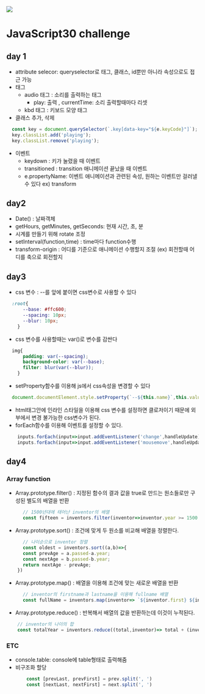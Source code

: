 ﻿![](https://javascript30.com/images/JS3-social-share.png)

# JavaScript30 challenge

## day 1

+ attribute selecor: queryselector로 태그, 클래스, id뿐만 아니라 속성으로도 접근 가능
+ 태그
  + audio 태그 : 소리를 출력하는 태그
    + play: 출력 , currentTime: 소리 출력할때마다 리셋
  + kbd 태그 : 키보드 모양 태그
+ 클래스 추가, 삭제
```javascript
  const key = document.querySelector(`.key[data-key="${e.keyCode}"]`);
  key.classList.add('playing');
  key.classList.remove('playing');
```
+ 이벤트
  + keydown : 키가 눌렸을 때 이벤트
  + transitioned : transition 애니메이션 끝났을 때 이벤트
  + e.propertyName: 이벤트 애니메이션과 관련된 속성, 원하는 이벤트만 걸러낼수 있다  ex) transform

## day2

+ Date() : 날짜객체
+ getHours, getMinutes, getSeconds: 현재 시간, 초, 분
+ 시계를 만들기 위해 rotate 조정
+ setInterval(function,time) : time마다 function수행
+ transform-origin : 어디를 기준으로 애니메이션 수행할지 조절 (ex) 회전할때 어디를 축으로 회전할지


## day3

+ css 변수 : --를 앞에 붙이면 css변수로 사용할 수 있다 
```css
  :root{
      --base: #ffc600;
      --spacing: 10px;
      --blur: 10px;
    }
```
+ css 변수를 사용할때는 var()로 변수를 감싼다
```css
  img{
      padding: var(--spacing);
      background-color: var(--base);
      filter: blur(var(--blur));
    }
```
+ setProperty함수를 이용해 js에서 css속성을 변경할 수 있다
```javascript
  document.documentElement.style.setProperty(`--${this.name}`,this.value + suffix);
```
+ html태그안에 인라인 스타일을 이용해 css 변수를 설정하면 클로저이기 때문에 외부에서 변경 불가능한 css변수가 된다.
+ forEach함수를 이용해 이벤트를 설정할 수 있다.
```javascript
    inputs.forEach(input=>input.addEventListener('change',handleUpdate))
    inputs.forEach(input=>input.addEventListener('mousemove',handleUpdate))
```

## day4

### Array function
+ Array.prototype.filter() : 지정된 함수의 결과 값을 true로 만드는 원소들로만 구성된 별도의 배열을 반환
```javascript
      // 1500년대에 태어난 inventor의 배열
      const fifteen = inventors.filter(inventor=>inventor.year >= 1500 && inventor.year < 1600)
  ```
+ Array.prototype.sort() : 조건에 맞게 두 원소를 비교해 배열을 정렬한다.
```javascript
      // 나이순으로 inventor 정렬
      const oldest = inventors.sort((a,b)=>{
      const prevAge = a.passed-a.year;
      const nextAge = b.passed-b.year;
      return nextAge - prevAge;
    })
  ```
+ Array.prototype.map() : 배열을 이용해 조건에 맞는 새로운 배열을 반환
```javascript
      // inventor의 firstname과 lastname을 이용해 fullname 배열
      const fullName = inventors.map(inventor=> `${inventor.first} ${inventor.last}`)
  ```
+ Array.prototype.reduce() : 반복해서 배열의 값을 반환하는데 이것이 누적된다.
```javascript
    // inventor의 나이의 합
    const totalYear = inventors.reduce((total,inventor)=> total + (inventor.passed - inventor.year),0)
  ```
### ETC
+ console.table: console에 table형태로 출력해줌
+ 비구조화 할당
  ```javascript
      const [prevLast, prevFirst] = prev.split(', ')
      const [nextLast, nextFirst] = next.split(', ')
  ```
